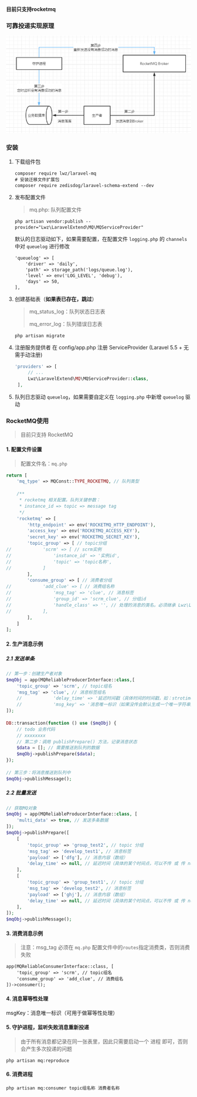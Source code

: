 **目前只支持rocketmq**

### 可靠投递实现原理

![image-20211029104801989](images/image-20211029104801989.png)

### 安装

1. 下载组件包
   ```shell
   composer require lwz/laravel-mq
   # 安装迁移文件扩展包
   composer require zedisdog/laravel-schema-extend --dev
   ```
   
2. 发布配置文件

   > mq.php: 队列配置文件

   ```shell
   php artisan vendor:publish --provider="Lwz\LaravelExtend\MQ\MQServiceProvider"
   ```

   默认的日志驱动如下，如果需要配置，在配置文件 `logging.php` 的 `channels` 中对 `queuelog` 进行修改

   ```
   'queuelog' => [
       'driver' => 'daily',
       'path' => storage_path('logs/queue.log'),
       'level' => env('LOG_LEVEL', 'debug'),
       'days' => 50,
   ],
   ```

3. 创建基础表（**如果表已存在，跳过**）

   > mq_status_log：队列状态日志表
   >
   > mq_error_log：队列错误日志表

   ```shell
   php artisan migrate
   ```

4. 注册服务提供者 在 config/app.php 注册 ServiceProvider (Laravel 5.5 + 无需手动注册)
   ```php
   'providers' => [
        // ...
        Lwz\LaravelExtend\MQ\MQServiceProvider::class,
    ],
   ```
   
5. 队列日志驱动 `queuelog`，如果需要自定义在 `logging.php` 中新增 `queuelog` 驱动


### RocketMQ使用

> 目前只支持 RocketMQ

#### 1. 配置文件设置

> 配置文件名：`mq.php`

```php
return [
    'mq_type' => MQConst::TYPE_ROCKETMQ, // 队列类型

    /**
     * rocketmq 相关配置。队列关键参数：
     * instance_id => topic => message tag
     */
    'rocketmq' => [
        'http_endpoint' => env('ROCKETMQ_HTTP_ENDPOINT'),
        'access_key' => env('ROCKETMQ_ACCESS_KEY'),
        'secret_key' => env('ROCKETMQ_SECRET_KEY'),
        'topic_group' => [ // topic分组
//            'scrm' => [ // scrm实例
//                'instance_id' => '实例id',
//                'topic' => 'topic名称',
//            ]
        ],
        'consume_group' => [ // 消费者分组
//            'add_clue' => [ // 消费组名称
//                'msg_tag' => 'clue', // 消息标签
//                'group_id' => 'scrm_clue', // 分组id
//                'handle_class' => '', // 处理的消息的类名。必须继承 Lwz\LaravelExtend\MQ\Interfaces\ConsumerInterface 接口
//            ],
        ],
    ]
];
```

#### 2. 生产消息示例

##### 2.1 发送单条

````php
// 第一步：创建生产者对象
$mqObj = app(MQReliableProducerInterface::class,[
    'topic_group' => 'scrm', // topic组名
    'msg_tag' => 'clue', // 消息标签组名
    //            'delay_time' => '延迟时间戳（具体时间的时间戳，如：strotime(2022-10-10 10:32:43)，可以不传 或 传 null）',
    //            'msg_key' => '消息唯一标识（如果没传会默认生成一个唯一字符串），如：订单号',
]);

DB::transaction(function () use ($mqObj) {
    // todo 业务代码
    // xxxxxxxx
    // 第二步：调用 publishPrepare() 方法，记录消息状态
    $data = []; // 需要推送到队列的数据
    $mqObj->publishPrepare($data);
});

// 第三步：将消息推送到队列中
$mqObj->publishMessage();
````

##### 2.2 批量发送

```php
// 获取MQ对象
$mqObj = app(MQReliableProducerInterface::class, [
    'multi_data' => true, // 发送多条数据
]);
$mqObj->publishPrepare([
    [
        'topic_group' => 'group_test2', // topic 分组
        'msg_tag' => 'develop_test1', // 消息标签
        'payload' => ['dfg'], // 消息内容（数组）
        'delay_time' => null, // 延迟时间（具体的某个时间点，可以不传 或 传 null）
    ],
    [
        'topic_group' => 'group_test1', // topic 分组
        'msg_tag' => 'develop_test2', // 消息标签
        'payload' => ['ghj'], // 消息内容（数组）
        'delay_time' => null, // 延迟时间（具体的某个时间点，可以不传 或 传 null）
    ],
]);
$mqObj->publishMessage();
```

#### 3. 消费消息示例

> 注意：msg_tag 必须在 `mq.php` 配置文件中的`routes`指定消费类，否则消费失败

```shell
app(MQReliableConsumerInterface::class, [
    'topic_group' => 'scrm', // topic组名
    'consume_group' => 'add_clue', // 消费组名
])->consumer();
```

#### 4. 消息幂等性处理

msgKey：消息唯一标识（可用于做幂等性处理）

#### 5. 守护进程，监听失败消息重新投递

> 由于所有消息都记录在同一张表里，因此只需要启动一个 进程 即可，否则会产生多次投递的问题

```shell
php artisan mq:reproduce
```

#### 6. 消费进程
```shell
php artisan mq:consumer topic组名称 消费者名称
```
